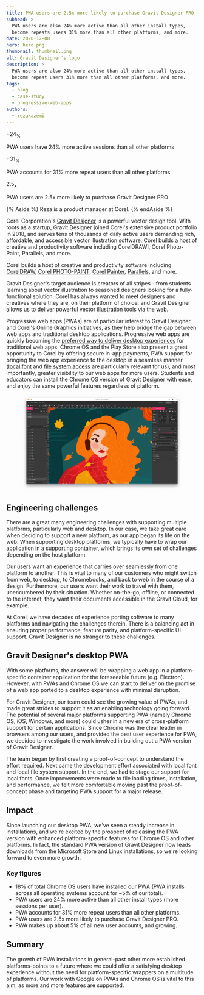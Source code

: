 ```yaml
---
title: PWA users are 2.5x more likely to purchase Gravit Designer PRO
subhead: >
  PWA users are also 24% more active than all other install types,
  become repeats users 31% more than all other platforms, and more.
date: 2020-12-08
hero: hero.png
thumbnail: thumbnail.png
alt: Gravit Designer's logo.
description: >
  PWA users are also 24% more active than all other install types,
  become repeat users 31% more than all other platforms, and more.
tags:
  - blog
  - case-study
  - progressive-web-apps
authors:
  - rezakazemi
---
```


<div class="w-stats">
  <div class="w-stat">
    <p class="w-stat__figure">+24<sub class="w-stat__sub">%</sub></p>
    <p class="w-stat__desc">PWA users have 24% more active sessions than all other platforms</p>
  </div>
  <div class="w-stat">
    <p class="w-stat__figure">+31<sub class="w-stat__sub">%</sub></p>
    <p class="w-stat__desc">PWA accounts for 31% more repeat users than all other platforms</p>
  </div>
  <div class="w-stat">
    <p class="w-stat__figure">2.5<sub class="w-stat__sub">x</sub></p>
    <p class="w-stat__desc">PWA users are 2.5x more likely to purchase Gravit Designer PRO</p>
  </div>
</div>

{% Aside %}
  Reza is a product manager at Corel.
{% endAside %}

Corel Corporation's [Gravit Designer](https://www.designer.io/en/) is a powerful
vector design tool. With roots as a startup, Gravit Designer joined Corel's
extensive product portfolio in 2018, and serves tens of thousands of daily
active users demanding rich, affordable, and accessible vector illustration
software. Corel builds a host of creative and productivity software including
CorelDRAW!, Corel Photo-Paint, Parallels, and more.

Corel builds a host of creative and productivity software including
[CorelDRAW](https://www.coreldraw.com/), [Corel
PHOTO-PAINT](https://www.coreldraw.com/en/pages/photo-paint/), [Corel
Painter](https://www.painterartist.com/),
[Parallels](https://www.parallels.com), and more.

Gravit Designer's target audience is creators of all stripes - from students
learning about vector illustration to seasoned designers looking for a
fully-functional solution. Corel has always wanted to meet
designers and creatives where they are, on their platform of choice, and Gravit
Designer allows us to deliver powerful vector illustration tools via the web.

Progressive web apps (PWAs) are of particular interest to Gravit Designer and
Corel's Online Graphics initiatives, as they help bridge the gap between web
apps and traditional desktop applications. Progressive web apps are quickly
becoming the
[preferred way to deliver desktop experiences](https://chromeos.dev/en/web/desktop-progressive-web-apps)
for traditional web apps. Chrome OS and the Play Store also present a great
opportunity to Corel by offering secure in-app payments, PWA support for
bringing the web app experience to the desktop in a seamless manner ([local
font](/local-fonts/) and [file system
access](/file-system-access/) are particularly relevant for us),
and most importantly, greater visibility to our web apps for more users.
Students and educators can install the Chrome OS version of Gravit Designer with
ease, and enjoy the same powerful features regardless of platform.

<figure class="w-figure">
  <img class="w-screenshot w-screenshot--filled" 
       src="dark.png" 
       alt="A screenshot of Gravit Designer.">
</figure>

## Engineering challenges

There are a great many engineering challenges with supporting multiple
platforms, particularly web and desktop. In our case, we take great care when
deciding to support a new platform, as our app began its life on the web. When
supporting desktop platforms, we typically have to wrap our application in a
supporting container, which brings its own set of challenges depending on the
host platform.

Our users want an experience that carries over seamlessly from one platform to
another. This is vital to many of our customers who might switch from web, to
desktop, to Chromebooks, and back to web in the course of a design. Furthermore,
our users want their work to travel with them, unencumbered by their situation.
Whether on-the-go, offline, or connected to the internet, they want their
documents accessible in the Gravit Cloud, for example.

At Corel, we have decades of experience porting software to many platforms and
navigating the challenges therein. There is a balancing act in ensuring proper
performance, feature parity, and platform-specific UI support. Gravit Designer
is no stranger to these challenges.

## Gravit Designer's desktop PWA

With some platforms, the answer will be wrapping a web app in a
platform-specific container application for the foreseeable future (e.g.
Electron). However, with PWAs and Chrome OS we can start to deliver on the
promise of a web app ported to a desktop experience with minimal disruption. 

For Gravit Designer, our team could see the growing value of PWAs, and made
great strides to support it as an enabling technology going forward. The
potential of several major platforms supporting PWA (namely Chrome OS, iOS,
Windows, and more) could usher in a new era of cross-platform support for
certain applications. Since Chrome was the clear leader in browsers among our
users, and provided the best user experience for PWA, we decided to investigate
the work involved in building out a PWA version of Gravit Designer.

The team began by first creating a proof-of-concept to understand the effort
required. Next came the development effort associated with local font and local
file system support. In the end, we had to stage our support for local fonts.
Once improvements were made to file loading times, installation, and
performance, we felt more comfortable moving past the proof-of-concept phase and
targeting PWA support for a major release.

## Impact

Since launching our desktop PWA, we've seen a steady increase in installations,
and we're excited by the prospect of releasing the PWA version with enhanced
platform-specific features for Chrome OS and other platforms. In fact, the
standard PWA version of Gravit Designer now leads downloads from the Microsoft
Store and Linux installations, so we're looking forward to even more
growth.

### Key figures

* 18% of total Chrome OS users have installed our PWA (PWA installs across all
  operating systems account for ~5% of our total).
* PWA users are 24% more active than all other install types (more
  sessions per user).
* PWA accounts for 31% more repeat users than all other platforms.
* PWA users are 2.5x more likely to purchase Gravit Designer PRO.
* PWA makes up about 5% of all new user accounts, and growing.

## Summary

The growth of PWA installations in general-past other more established
platforms-points to a future where we could offer a satisfying desktop
experience without the need for platform-specific wrappers on a multitude of
platforms. Our work with Google on PWAs and Chrome OS is vital to this aim, as
more and more features are supported.